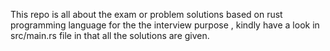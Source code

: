 This repo is all about the exam or problem solutions based on rust programming language  for the  the interview purpose ,
kindly have a look in src/main.rs file in that all the solutions are given.
